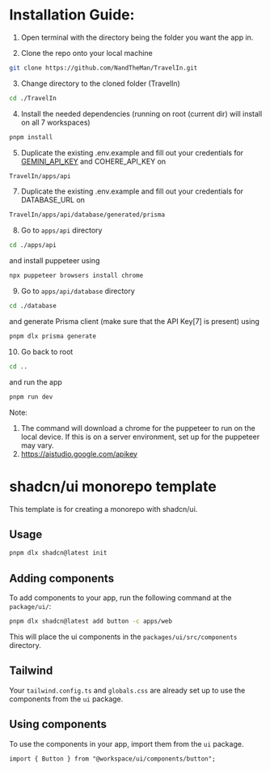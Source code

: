 # Installation Guide:

1. Open terminal with the directory being the folder you want the app in.

2. Clone the repo onto your local machine
```bash
git clone https://github.com/NandTheMan/TravelIn.git
```

3. Change directory to the cloned folder (TravelIn)
```bash
cd ./TravelIn
```

4. Install the needed dependencies (running on root (current dir) will install on all 7 workspaces) 
```bash
pnpm install
```

5. Duplicate the existing .env.example and fill out your credentials for [GEMINI_API_KEY](https://aistudio.google.com/apikey) and COHERE_API_KEY on 
```bash
TravelIn/apps/api
```

7. Duplicate the existing .env.example and fill out your credentials for DATABASE_URL on 
```bash
TravelIn/apps/api/database/generated/prisma
```

8. Go to `apps/api` directory
```bash
cd ./apps/api
```
and install puppeteer using
```bash
npx puppeteer browsers install chrome
```

9. Go to `apps/api/database` directory
```bash
cd ./database
```
and generate Prisma client (make sure that the API Key[7] is present) using
```bash
pnpm dlx prisma generate
```

10. Go back to root
```bash
cd ..
```
and run the app
```bash
pnpm run dev
```

Note:
1. The command will download a chrome for the puppeteer to run on the local device. If this is on a server environment, set up for the puppeteer may vary.
7. https://aistudio.google.com/apikey




# shadcn/ui monorepo template

This template is for creating a monorepo with shadcn/ui.

## Usage

```bash
pnpm dlx shadcn@latest init
```

## Adding components

To add components to your app, run the following command at the `package/ui/`:

```bash
pnpm dlx shadcn@latest add button -c apps/web
```

This will place the ui components in the `packages/ui/src/components` directory.

## Tailwind

Your `tailwind.config.ts` and `globals.css` are already set up to use the components from the `ui` package.

## Using components

To use the components in your app, import them from the `ui` package.

```tsx
import { Button } from "@workspace/ui/components/button";
```
